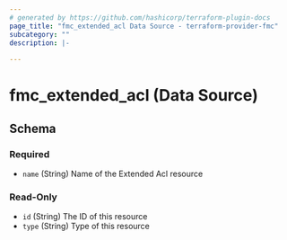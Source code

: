 ```yaml
---
# generated by https://github.com/hashicorp/terraform-plugin-docs
page_title: "fmc_extended_acl Data Source - terraform-provider-fmc"
subcategory: ""
description: |-
  
---
```


# fmc_extended_acl (Data Source)





<!-- schema generated by tfplugindocs -->
## Schema

### Required

- `name` (String) Name of the Extended Acl resource

### Read-Only

- `id` (String) The ID of this resource
- `type` (String) Type of this resource


